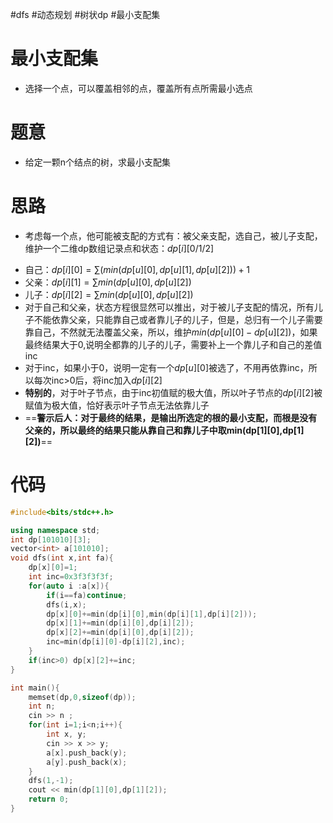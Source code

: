 #dfs #动态规划 #树状dp #最小支配集
# 最小支配集
- 选择一个点，可以覆盖相邻的点，覆盖所有点所需最小选点
# 题意
- 给定一颗n个结点的树，求最小支配集
# 思路
- 考虑每一个点，他可能被支配的方式有：被父亲支配，选自己，被儿子支配，维护一个二维dp数组记录点和状态：$dp[i][0/1/2]$
* 自己：$dp[i][0]=\sum(min(dp[u][0],dp[u][1],dp[u][2]))+1$
* 父亲：$dp[i][1]=\sum min(dp[u][0],dp[u][2])$
* 儿子：$dp[i][2]=\sum min(dp[u][0],dp[u][2])$
* 对于自己和父亲，状态方程很显然可以推出，对于被儿子支配的情况，所有儿子不能依靠父亲，只能靠自己或者靠儿子的儿子，但是，总归有一个儿子需要靠自己，不然就无法覆盖父亲，所以，维护$min(dp[u][0]-dp[u][2])$，如果最终结果大于0,说明全都靠的儿子的儿子，需要补上一个靠儿子和自己的差值inc
* 对于inc，如果小于0，说明一定有一个$dp[u][0]$被选了，不用再依靠inc，所以每次inc>0后，将inc加入$dp[i][2]$
* **特别的**，对于叶子节点，由于inc初值赋的极大值，所以叶子节点的$dp[i][2]$被赋值为极大值，恰好表示叶子节点无法依靠儿子
* ==**警示后人：对于最终的结果，是输出所选定的根的最小支配，而根是没有父亲的，所以最终的结果只能从靠自己和靠儿子中取min(dp\[1]\[0],dp\[1]\[2])**==
# 代码
```cpp
#include<bits/stdc++.h>

using namespace std;
int dp[101010][3];
vector<int> a[101010];
void dfs(int x,int fa){
    dp[x][0]=1;
    int inc=0x3f3f3f3f;
    for(auto i :a[x]){
        if(i==fa)continue;
        dfs(i,x);
        dp[x][0]+=min(dp[i][0],min(dp[i][1],dp[i][2]));
        dp[x][1]+=min(dp[i][0],dp[i][2]);
        dp[x][2]+=min(dp[i][0],dp[i][2]);
        inc=min(dp[i][0]-dp[i][2],inc);
    }
    if(inc>0) dp[x][2]+=inc;
}

int main(){
    memset(dp,0,sizeof(dp));
    int n;
    cin >> n ;
    for(int i=1;i<n;i++){
        int x, y;
        cin >> x >> y;
        a[x].push_back(y);
        a[y].push_back(x);
    }
    dfs(1,-1);
    cout << min(dp[1][0],dp[1][2]);
    return 0;
}
```